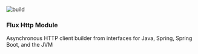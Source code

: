 ![build](https://github.com/metao1/flux-http-module/actions/workflows/gradle-publish.yml/badge.svg)

### Flux Http Module

Asynchronous HTTP client builder from interfaces for Java, Spring, Spring Boot, and the JVM